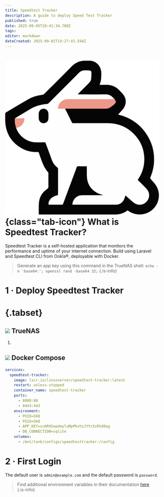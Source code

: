 ```yaml
---
title: Speedtest Tracker
description: A guide to deploy Speed Test Tracker
published: true
date: 2025-09-05T10:41:34.780Z
tags: 
editor: markdown
dateCreated: 2025-09-02T14:27:43.594Z
---
```


# ![](/speedtest-tracker.png){class="tab-icon"} What is Speedtest Tracker?
Speedtest Tracker is a self-hosted application that monitors the performance and uptime of your internet connection. Build using Laravel and Speedtest CLI from Ookla®, deployable with Docker.

> Generate an app key using this command in the TrueNAS shell: `echo -n 'base64:'; openssl rand -base64 32;`
{.is-info}

# 1 · Deploy Speedtest Tracker
# {.tabset}
## <img src="/truenas.png" class="tab-icon"> TrueNAS

1. 


## <img src="/docker.png" class="tab-icon"> Docker Compose

```yaml
services:
  speedtest-tracker:
    image: lscr.io/linuxserver/speedtest-tracker:latest
    restart: unless-stopped
    container_name: speedtest-tracker
    ports:
      - 8080:80
      - 8443:443
    environment:
      - PUID=568
      - PGID=568
      - APP_KEY=scKR9Sep4myluMpPKvhzJYYcXzRSd0ag
      - DB_CONNECTION=sqlite
    volumes:
      - /mnt/tank/configs/speedtesttracker:/config
```
# 2 · First Login
The default user is `admin@example.com` and the default password is `password`.

> Find additional environment variables in their documentation [here](https://docs.speedtest-tracker.dev/getting-started/environment-variables) 
{.is-info}

